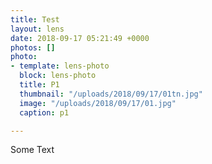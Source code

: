 ```yaml
---
title: Test
layout: lens
date: 2018-09-17 05:21:49 +0000
photos: []
photo:
- template: lens-photo
  block: lens-photo
  title: P1
  thumbnail: "/uploads/2018/09/17/01tn.jpg"
  image: "/uploads/2018/09/17/01.jpg"
  caption: p1

---
```

Some Text